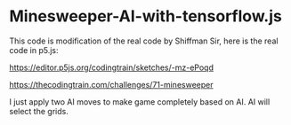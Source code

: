 # Minesweeper-AI-with-tensorflow.js

This code is modification of the real code by Shiffman Sir, here is the real code in p5.js: 

https://editor.p5js.org/codingtrain/sketches/-mz-ePoqd

https://thecodingtrain.com/challenges/71-minesweeper

I just apply two AI moves to make game completely based on AI. AI will select the grids. 
 
